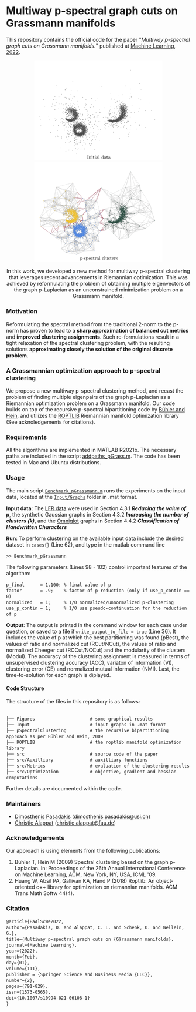# Multiway p-spectral graph cuts on Grassmann manifolds

This repository contains the official code for the paper "*Multiway p-spectral graph cuts on Grassmann manifolds.*" published at [Machine Learning, 2022](https://link.springer.com/article/10.1007/s10994-021-06108-1).

<p align="center">
  <img src="Figures/Figure_Worms_Initial_img.jpg"  alt="Initial data" width="350"/>
  <img src="Figures/Figure_Worms_Clusters_img.jpg" alt="p Clusters" width="350"/>
</p>
<center>
In this work, we developed a new method for multiway p-spectral clustering that leverages recent advancements in Riemannian optimization. This was achieved by reformulating the problem of obtaining multiple eigenvectors of the graph p-Laplacian as an unconstrained minimization problem on a Grassmann manifold.
</center>

### Motivation

Reformulating the spectral method from the traditional 2-norm to the p-norm has proven to lead to a **sharp approximation of balanced cut metrics** and **improved clustering assignments**. Such re-formulations result in a tight relaxation of the spectral clustering problem, with the resulting solutions **approximating closely the solution of the original discrete problem**.


### A Grassmannian optimization approach to p-spectral clustering

We propose a new multiway p-spectral clustering method, and recast the problem of finding multiple eigenpairs of the graph p-Laplacian as a Riemannian optimization problem on a Grassmann manifold. Our code builds on top of the recursive p-spectral bipartitioning code by [Bühler and Hein](https://www.ml.uni-saarland.de/code/pSpectralClustering/pSpectralClustering.htm), and utilizes the [ROPTLIB](https://www.math.fsu.edu/~whuang2/Indices/index_ROPTLIB.html) Riemannian manifold optimization library (See acknoledgements for citations). 
  
### Requirements
All the algorithms are implemented in MATLAB R2021b. The necessary paths are included in the script [addpaths_pGrass.m](src/addpath_pGrass.m). The code has been tested in Mac and Ubuntu distributions.

### Usage

The main script [`Benchmark_pGrassmann.m`](src/Benchmark_pGrassmann.m) runs the experiments on the input data, located at the [`Input/Graphs`](Input/Graphs) folder in .mat format.

**Input data**: The [LFR data](https://arxiv.org/abs/0805.4770) were used in Section 4.3.1 ***Reducing the value of p***, the synthetic Gaussian graphs in Section 4.3.2 ***Increasing the number of clusters (k)***, and the [Omniglot](https://github.com/brendenlake/omniglot) graphs in Section 4.4.2 ***Classification of Handwritten Characters***


**Run**: To perform clustering on the available input data include the desired dataset in ``cases{}`` (Line 62), and type in the matlab command line
```
>> Benchmark_pGrassmann
```

The following parameters (Lines 98 - 102) control important features of the algorithm:
```
p_final      = 1.100; % final value of p
factor       = .9;    % factor of p-reduction (only if use_p_contin == 0)
normalized   = 1;     % 1/0 normalized/unnormalized p-clustering
use_p_contin = 1;     % 1/0 use pseudo-continuation for the reduction of p
```
**Output**: The output is printed in the command window for each case under question, or saved to a file if ``write_output_to_file = true`` (Line 36). It includes the value of p at which the best partitioning was found (pBest), the values of ratio and normalized cut (RCut/NCut), the values of ratio and normalized Cheeger cut (RCCut/NCCut) and the modularity of the clusters (Modul). The accuracy of the clustering assignment is measured in terms of unsupervised clustering accuracy (ACC), variaton of information (VI), clustering error (CE) and normalized mutual information (NMI). Last, the time-to-solution for each graph is diplayed.

#### Code Structure

The structure of the files in this repository is as follows:
```

├── Figures                     # some graphical results
├── Input                       # input graphs in .mat format
├── pSpectralClustering         # the recursive bipartitioning approach as per Bühler and Hein, 2009
├── ROPTLIB                     # the roptlib manifold optimization library
├── src                         # source code of the paper
├── src/Auxilliary              # auxilliary functions
├── src/Metrics                 # evaluation of the clustering results
├── src/Optimization            # objective, gradient and hessian computations
```

Further details are documented within the code.


### Maintainers
- [Dimosthenis Pasadakis](https://dmspas.github.io/) ([dimosthenis.pasadakis@usi.ch](mailto:dimosthenis.pasadakis@usi.ch))
- [Christie Alappat](https://www.rrze.fau.de/1/christie-alappat/) ([christie.alappat@fau.de](mailto:christie.alappat@fau.de))

### Acknowledgements
Our approach is using elements from the following publications:
1. Bühler T, Hein M (2009) Spectral clustering based on the graph p-Laplacian. In: Proceedings of the 26th Annual International Conference on Machine Learning, ACM, New York, NY, USA, ICML '09.
2. Huang W, Absil PA, Gallivan KA, Hand P (2018) Roptlib: An object-oriented c++ library for optimization on riemannian manifolds. ACM Trans Math Softw 44(4).


### Citation

```
@article{PaAlScWe2022,
author={Pasadakis, D. and Alappat, C. L. and Schenk, O. and Wellein, G.},
title={Multiway p-spectral graph cuts on {G}rassmann manifolds},
journal={Machine Learning},
year={2022},
month={Feb},
day={01},
volume={111},
publisher = {Springer Science and Business Media {LLC}},
number={2},
pages={791-829},
issn={1573-0565},
doi={10.1007/s10994-021-06108-1}
}
```
